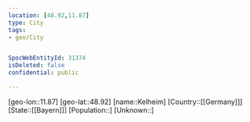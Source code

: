 ```yaml
---
location: [48.92,11.87]
type: City
tags:
- geo/City


SpocWebEntityId: 31374
isDeleted: false
confidential: public

---
```

[geo-lon::11.87]
[geo-lat::48.92]
[name::Kelheim]
[Country::[[Germany]]]
[State::[[Bayern]]]
[Population::]
[Unknown::]

